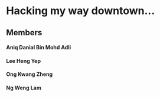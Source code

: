 # Hacking my way downtown...

## Members
#### Aniq Danial Bin Mohd Adli
#### Lee Heng Yep
#### Ong Kwang Zheng
#### Ng Weng Lam
